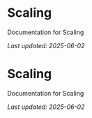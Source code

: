 # Scaling

Documentation for Scaling

*Last updated: 2025-06-02*

# Scaling

Documentation for Scaling

*Last updated: 2025-06-02*
